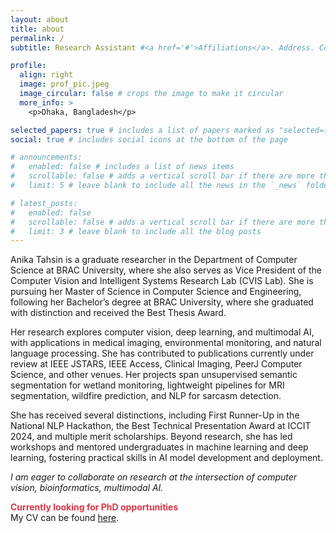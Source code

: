 ```yaml
---
layout: about
title: about
permalink: /
subtitle: Research Assistant #<a href='#'>Affiliations</a>. Address. Contacts. Motto. Etc.

profile:
  align: right
  image: prof_pic.jpeg
  image_circular: false # crops the image to make it circular
  more_info: >
    <p>Dhaka, Bangladesh</p>

selected_papers: true # includes a list of papers marked as "selected={true}"
social: true # includes social icons at the bottom of the page

# announcements:
#   enabled: false # includes a list of news items
#   scrollable: false # adds a vertical scroll bar if there are more than 3 news items
#   limit: 5 # leave blank to include all the news in the `_news` folder

# latest_posts:
#   enabled: false
#   scrollable: false # adds a vertical scroll bar if there are more than 3 new posts items
#   limit: 3 # leave blank to include all the blog posts
---
```


Anika Tahsin is a graduate researcher in the Department of Computer Science at BRAC University, where she also serves as Vice President of the Computer Vision and Intelligent Systems Research Lab (CVIS Lab). She is pursuing her Master of Science in Computer Science and Engineering, following her Bachelor’s degree at BRAC University, where she graduated with distinction and received the Best Thesis Award.

Her research explores computer vision, deep learning, and multimodal AI, with applications in medical imaging, environmental monitoring, and natural language processing. She has contributed to publications currently under review at IEEE JSTARS, IEEE Access, Clinical Imaging, PeerJ Computer Science, and other venues. Her projects span unsupervised semantic segmentation for wetland monitoring, lightweight pipelines for MRI segmentation, wildfire prediction, and NLP for sarcasm detection.

She has received several distinctions, including First Runner-Up in the National NLP Hackathon, the Best Technical Presentation Award at ICCIT 2024, and multiple merit scholarships. Beyond research, she has led workshops and mentored undergraduates in machine learning and deep learning, fostering practical skills in AI model development and deployment.

*I am eager to collaborate on research at the intersection of computer vision, bioinformatics, multimodal AI.*
<p class="text-center">
  <span style="color:#dc3545; font-weight:700">Currently looking for PhD opportunities</span><br>
  My CV can be found <a href="{{ '/cv/' | relative_url }}">here</a>.
</p>


<!-- Write your biography here. Tell the world about yourself. Link to your favorite [subreddit](http://reddit.com). You can put a picture in, too. The code is already in, just name your picture `prof_pic.jpg` and put it in the `img/` folder.

Put your address / P.O. box / other info right below your picture. You can also disable any of these elements by editing `profile` property of the YAML header of your `_pages/about.md`. Edit `_bibliography/papers.bib` and Jekyll will render your [publications page](/al-folio/publications/) automatically.

Link to your social media connections, too. This theme is set up to use [Font Awesome icons](https://fontawesome.com/) and [Academicons](https://jpswalsh.github.io/academicons/), like the ones below. Add your Facebook, Twitter, LinkedIn, Google Scholar, or just disable all of them. -->
